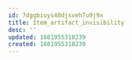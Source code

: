 ```yaml
---
id: 7dggbiuys40djsveh7u9j9x
title: Item_artifact_invisibility
desc: ''
updated: 1681955318239
created: 1681955318239
---
```

